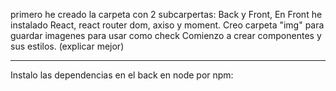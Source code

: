 primero he creado la carpeta con 2 subcarpertas: Back y Front, 
En Front he instalado React, react router dom, axiso y moment.
Creo carpeta "img" para guardar imagenes para usar como check
Comienzo a crear componentes y sus estilos. (explicar mejor)
****
Instalo las dependencias en el back en node por npm:
